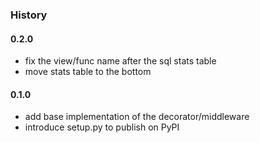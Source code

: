 ### History

#### 0.2.0
- fix the view/func name after the sql stats table
- move stats table to the bottom

#### 0.1.0

- add base implementation of the decorator/middleware
- introduce setup.py to publish on PyPI

